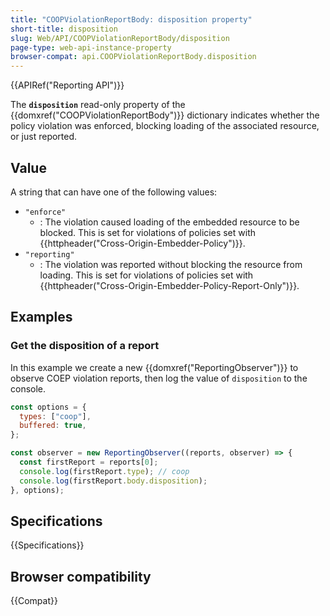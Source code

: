 ```yaml
---
title: "COOPViolationReportBody: disposition property"
short-title: disposition
slug: Web/API/COOPViolationReportBody/disposition
page-type: web-api-instance-property
browser-compat: api.COOPViolationReportBody.disposition
---
```


{{APIRef("Reporting API")}}

The **`disposition`** read-only property of the {{domxref("COOPViolationReportBody")}} dictionary indicates whether the policy violation was enforced, blocking loading of the associated resource, or just reported.

## Value

A string that can have one of the following values:

- `"enforce"`
  - : The violation caused loading of the embedded resource to be blocked.
    This is set for violations of policies set with {{httpheader("Cross-Origin-Embedder-Policy")}}.
- `"reporting"`
  - : The violation was reported without blocking the resource from loading.
    This is set for violations of policies set with {{httpheader("Cross-Origin-Embedder-Policy-Report-Only")}}.

## Examples

### Get the disposition of a report

In this example we create a new {{domxref("ReportingObserver")}} to observe COEP violation reports, then log the value of `disposition` to the console.

```js
const options = {
  types: ["coop"],
  buffered: true,
};

const observer = new ReportingObserver((reports, observer) => {
  const firstReport = reports[0];
  console.log(firstReport.type); // coop
  console.log(firstReport.body.disposition);
}, options);
```

## Specifications

{{Specifications}}

## Browser compatibility

{{Compat}}
